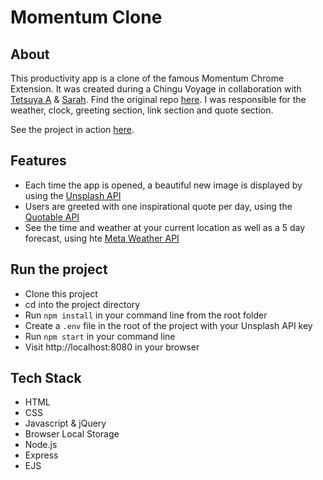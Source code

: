 # Momentum Clone 

## About
This productivity app is a clone of the famous Momentum Chrome Extension. It was created during a Chingu Voyage in collaboration with  [Tetsuya A](https://github.com/peppertaro) & [Sarah](https://github.com/smellaphant). Find the original repo [here](https://github.com/chingu-voyages/v9-toucans-team-05).
I was responsible for the weather, clock, greeting section, link section and quote section. 

See the project in action [here](https://v9-toucans-team-05.herokuapp.com/).

## Features
 - Each time the app is opened, a beautiful new image is displayed by using the [Unsplash API](https://unsplash.com/developers) 
 - Users are greeted with one inspirational quote per day, using the [Quotable API](https://github.com/lukePeavey/quotable)
 - See the time and weather at your current location as well as a 5 day forecast, using hte [Meta Weather API](https://www.metaweather.com/api/ )
 
## Run the project

- Clone this project
- cd into the project directory
- Run `npm install` in your command line from the root folder
- Create a `.env` file in the root of the project with your Unsplash API key
- Run `npm start` in your command line
- Visit http://localhost:8080 in your browser

## Tech Stack
 - HTML  
 - CSS  
 - Javascript & jQuery
 - Browser Local Storage  
 - Node.js  
 - Express
 - EJS
